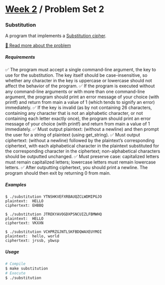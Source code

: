 # [Week 2](../../) / Problem Set 2

### Substitution

A program that implements a [Substitution cipher](https://en.wikipedia.org/wiki/Substitution_cipher).

[🔗 Read more about the problem](https://cs50.harvard.edu/x/2021/psets/2/substitution)

##### Requirements

:white_check_mark: The program must accept a single command-line argument, the key to use for the substitution. The key itself should be case-insensitive, so whether any character in the key is uppercase or lowercase should not affect the behavior of the program.
:white_check_mark: If the program is executed without any command-line arguments or with more than one command-line argument, the program should print an error message of your choice (with printf) and return from main a value of 1 (which tends to signify an error) immediately.
:white_check_mark: If the key is invalid (as by not containing 26 characters, containing any character that is not an alphabetic character, or not containing each letter exactly once), the program should print an error message of your choice (with printf) and return from main a value of 1 immediately.
:white_check_mark: Must output plaintext: (without a newline) and then prompt the user for a string of plaintext (using get_string).
:white_check_mark: Must output ciphertext: (without a newline) followed by the plaintext’s corresponding ciphertext, with each alphabetical character in the plaintext substituted for the corresponding character in the ciphertext; non-alphabetical characters should be outputted unchanged.
:white_check_mark: Must preserve case: capitalized letters must remain capitalized letters; lowercase letters must remain lowercase letters.
:white_check_mark: After outputting ciphertext, you should print a newline. The program should then exit by returning 0 from main.

##### Examples

```
$ ./substitution YTNSHKVEFXRBAUQZCLWDMIPGJO
plaintext:  HELLO
ciphertext: EHBBQ

$ ./substitution JTREKYAVOGDXPSNCUIZLFBMWHQ
plaintext:  HELLO
ciphertext: VKXXN

$ ./substitution VCHPRZGJNTLSKFBDQWAXEUYMOI
plaintext:  hello, world
ciphertext: jrssb, ybwsp

```

##### Usage

```bash
# Compile
$ make substitution
# Execute
$ ./substitution
```
